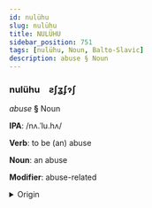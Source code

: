 ```yaml
---
id: nulühu
slug: nulühu
title: NULÜHU
sidebar_position: 751
tags: [nulühu, Noun, Balto-Slavic]
description: abuse § Noun
---
```


### nulühu&emsp;<span kind="abugida">ƨʃʓʄɂʃ</span>

*abuse* **§** Noun

**IPA**: /nʌ.ˈlu.hʌ/

**Verb**: to be (an) abuse

**Noun**: an abuse

**Modifier**: abuse-related

<details>
    <summary>Origin</summary>
    Ukrainian нару́га narúha [nɐˈruɦɐ]<br/>
    <em>Balto-Slavic Language Family</em>
</details>